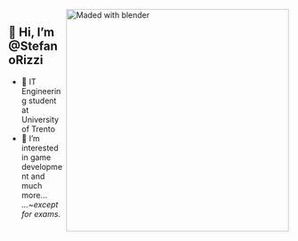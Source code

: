 
<img align="right" src="https://user-images.githubusercontent.com/39398961/171514297-4e57e50a-5f0a-4b6c-9ffc-3b43b272fae7.png" title="Maded with blender" width="400" />

## 👋 Hi, I’m @StefanoRizzi
- 🌱 IT Engineering student at University of Trento
- 👀 I’m interested in game development and much more...   *...~except for exams.*


<!---
StefanoRizzi/StefanoRizzi is a ✨ special ✨ repository because its `README.md` (this file) appears on your GitHub profile.
You can click the Preview link to take a look at your changes.
--->
